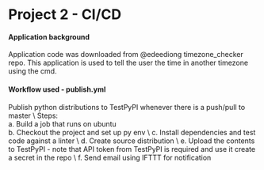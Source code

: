 # Project 2 - CI/CD

#### Application background
Application code was downloaded from @edeediong timezone_checker repo. This application is used to tell the user the time in another timezone using the cmd. 

#### Workflow used - publish.yml
Publish python distributions to TestPyPI whenever there is a push/pull to master \ 
Steps: \
a. Build a job that runs on ubuntu    
b. Checkout the project and set up py env \ 
c. Install dependencies and test code against a linter \ 
d. Create source distribution \ 
e. Upload the contents to TestPyPI - note that API token from TestPyPI is required and use it create a secret in the repo \ 
f. Send email using IFTTT for notification
